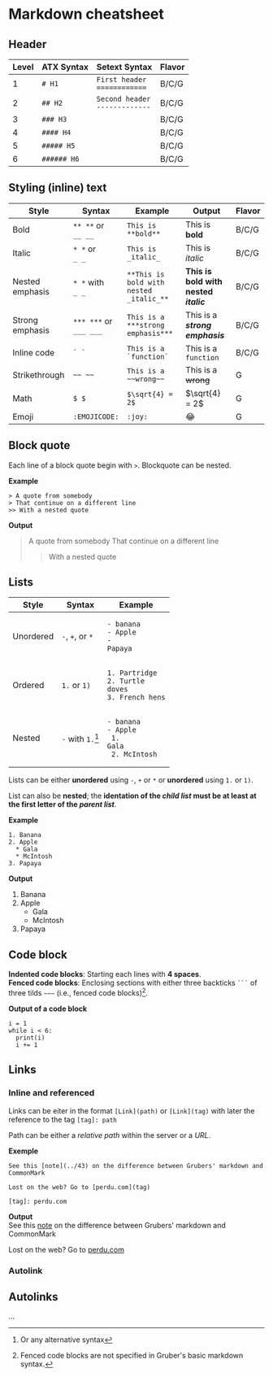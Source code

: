 # Markdown cheatsheet

## Header

| Level | ATX Syntax  | Setext Syntax                        | Flavor |
|-------|-------------|--------------------------------------|--------|
| 1     | `# H1`      | `First header` <br> `============`   | B/C/G  |
| 2     | `## H2`     | `Second header` <br> `-------------` | B/C/G  |
| 3     | `### H3`    |                                      | B/C/G  |
| 4     | `#### H4`   |                                      | B/C/G  |
| 5     | `##### H5`  |                                      | B/C/G  |
| 6     | `###### H6` |                                      | B/C/G  |


## Styling (inline) text

| Style           | Syntax                      | Example                                 | Output                                | Flavor |
|-----------------|-----------------------------|-----------------------------------------|---------------------------------------|--------|
| Bold            | `** **` or <br> `__ __`     | `This is **bold**`                      | This is **bold**                      | B/C/G  |
| Italic          | `* *` or <br> `_ _`         | `This is _italic_`                      | This is *italic*                      | B/C/G  |
| Nested emphasis | `* *` with <br> `_ _`       | `**This is bold with nested _italic_**` | **This is bold with nested _italic_** | B/C/G  |
| Strong emphasis | `*** ***` or <br> `___ ___` | `This is a ***strong emphasis***`       | This is a ***strong emphasis***       | B/C/G  |
| Inline code     | `` ` ` ``                   | `` This is a `function` ``              | This is a `function`                  | B/C/G  |
| Strikethrough   | `~~ ~~`                     | `This is a ~~wrong~~`                   | This is a ~~wrong~~                   | G      |
| Math            | `$ $`                       | `$\sqrt{4} = 2$`                        | $\sqrt{4} = 2$                        | G      |
| Emoji           | `:EMOJICODE:`               | `:joy:`                                 | :joy:                                 | G      |

## Block quote

Each line of a block quote begin with `>`. 
Blockquote can be nested.

**Example**
```
> A quote from somebody
> That continue on a different line
>> With a nested quote
```

**Output**
> A quote from somebody
> That continue on a different line
>> With a nested quote

## Lists

| Style     | Syntax                | Example                                                                           |
| --------- | --------------------  | --------------------------------------------------------------------------------- |
| Unordered | `-`, `+`, or `*`      | <pre><code>- banana</code><br><code>- Apple</code><br><code>- Papaya</code></pre> |
| Ordered   | `1.` or `1)`          | <pre><code>1. Partridge</code><br><code>2. Turtle doves</code><br><code>3. French hens</code></pre> |
| Nested    | `-` with `1.`[^info2] | <pre><code>- banana </code><br><code>- Apple</code><br><code>  1. Gala</code><br><code>  2. McIntosh</code></pre>|


Lists can be either **unordered** using `-`, `+` or `*` or **unordered**
using `1.` or `1)`.

List can also be **nested**; the **identation of the _child list_ must be at
least at the first letter of the _parent list_**.  

**Example**
```
1. Banana
2. Apple
  * Gala
  * McIntosh
3. Papaya
```

**Output**
1. Banana
2. Apple
   * Gala
   * McIntosh
3. Papaya

## Code block

**Indented code blocks**: Starting each lines with **4 spaces**.  
**Fenced code blocks**:  Enclosing sections with either three backticks <code>\`\`\`</code>
of three tilds ` ~~~ ` (i.e., fenced code blocks)[^info1].

**Output of a code block**
```
i = 1
while i < 6:
  print(i)
  i += 1
```

## Links

### Inline and referenced

Links can be eiter in the format `[Link](path)` or `[Link](tag)` with
later the reference to the tag `[tag]: path`

Path can be either a *relative path* within the server or a *URL*.  

**Exemple**  
```
See this [note](../43) on the difference between Grubers' markdown and CommonMark

Lost on the web? Go to [perdu.com](tag)

[tag]: perdu.com
```

**Output**  
See this [note](../43) on the difference between Grubers' markdown and CommonMark

Lost on the web? Go to [perdu.com](tag)

[tag]: perdu.com

### Autolink

## Autolinks

[^info1]: Fenced code blocks are not specified in Gruber's basic
    markdown syntax.
[^info2]: Or any alternative syntax
<!--
| Syntax                | Or                  |  to Get               |
|-----------------------|-----------------------|-----------------------|
| \*Italic\*            | \_Italic\_            | *Italic*              |
| \*\*Bold\*\*          | \_\_Bold\_\_          | **Bold**              |
| \# Heading 1          | Heading 1\            | # Heading 1 {#h       |
|                       | =========             | eading-1 .smaller-h1} |
+-----------------------+-----------------------+-----------------------+
| \## Heading 2         | Heading 2\            | ## Heading 2 {#h      |
|                       | \-\-\-\-\-\-\-\--     | eading-2 .smaller-h2} |
+-----------------------+-----------------------+-----------------------+
| \                     | \[Link\]\[1\]\        | [Link](htt            |
| [Link\](http://a.com) | ⋮\                    | ps://commonmark.org/) |
|                       | \[1\]: http://b.org   |                       |
+-----------------------+-----------------------+-----------------------+
| !\[Imag               | !\[Image\]\[1\]\      | ![Markdown](images/fa |
| e\](http://url/a.png) | ⋮\                    | vicon.png){width="36" |
|                       | \[1\]:                | height="36"}          |
|                       | http://url/b.jpg      |                       |
+-----------------------+-----------------------+-----------------------+
| \> Blockquote         |                       | > Blockquote          |
+-----------------------+-----------------------+-----------------------+
| \* List\              | \- List\              | -   List              |
| \* List\              | - List\               | -   List              |
| \* List               | - List\               | -   List              |
+-----------------------+-----------------------+-----------------------+
| 1\. One\              | 1\) One\              | 1.  One               |
| 2. Two\               | 2) Two\               | 2.  Two               |
| 3. Three              | 3) Three              | 3.  Three             |
+-----------------------+-----------------------+-----------------------+
| Horizontal rule:\     | Horizontal rule:\     | Horizontal rule:      |
| \                     | \                     |                       |
| \-\--                 | \*\*\*                | -------------------   |
+-----------------------+-----------------------+-----------------------+
| \`Inline code\` with  |                       | `Inline               |
| backticks             |                       |  code`{.preformatted} |
|                       |                       | with backticks        |
+-----------------------+-----------------------+-----------------------+
| \`\`\`\               | [····]{.spaces}\#     | ::: code-block        |
| \# code block\        | code block\           | \# code block\        |
| print \'3 backticks   | [····]{.spaces}print  | print \'3 backticks   |
| or\'\                 | \'3 backticks or\'\   | or\'\                 |
| print \'indent 4      | [····]{.spaces}print  | print \'indent 4      |
| spaces\'\             | \'indent 4 spaces\'   | spaces\'              |
| \`\`\`                |                       | :::                   |
+-----------------------+-----------------------+-----------------------+

-->

...
